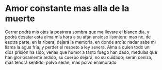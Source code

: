 # Amor constante mas alla de la muerte
Cerrar podrá mis ojos la postrera
sombra que me llevare el blanco día,
y podrá desatar esta alma mía
hora a su afán ansioso lisonjera;
mas no, de esotra parte, en la ribera,
dejará la memoria, en donde ardía:
nadar sabe mi llama la agua fría,
y perder el respeto a ley severa.
Alma a quien todo un dios prisión ha sido,
venas que humor a tanto fuego han dado,
medulas que han gloriosamente ardido,
su cuerpo dejará, no su cuidado;
serán ceniza, mas tendrá sentido;
polvo serán, mas polvo enamorado


